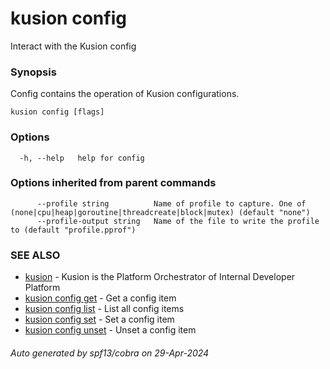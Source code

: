 # kusion config

Interact with the Kusion config

### Synopsis

Config contains the operation of Kusion configurations.

```
kusion config [flags]
```

### Options

```
  -h, --help   help for config
```

### Options inherited from parent commands

```
      --profile string          Name of profile to capture. One of (none|cpu|heap|goroutine|threadcreate|block|mutex) (default "none")
      --profile-output string   Name of the file to write the profile to (default "profile.pprof")
```

### SEE ALSO

* [kusion](index.md)	 - Kusion is the Platform Orchestrator of Internal Developer Platform
* [kusion config get](kusion-config-get.md)	 - Get a config item
* [kusion config list](kusion-config-list.md)	 - List all config items
* [kusion config set](kusion-config-set.md)	 - Set a config item
* [kusion config unset](kusion-config-unset.md)	 - Unset a config item

###### Auto generated by spf13/cobra on 29-Apr-2024
